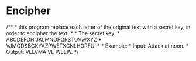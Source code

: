 # Encipher
/**  * this program replace each letter of the original text with a secret key, in order to encipher the text.   *   * The secret key:  * ABCDEFGHIJKLMNOPQRSTUVWXYZ  * VJMQDSBGKYAZPWETXCNLHORFUI  *   * Example:   * Input:   Attack at noon.  * Output:  VLLVMA VL WEEW.  */
